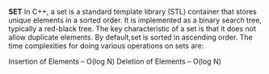 **SET**
In C++, a set is a standard template library (STL) container that stores unique elements in a sorted order. 
It is implemented as a binary search tree, typically a red-black tree. The key characteristic of a set is that it does not allow duplicate elements.
By default,set is sorted in ascending order.
The time complexities for doing various operations on sets are:

Insertion of Elements – O(log N)
Deletion of Elements – O(log N)
